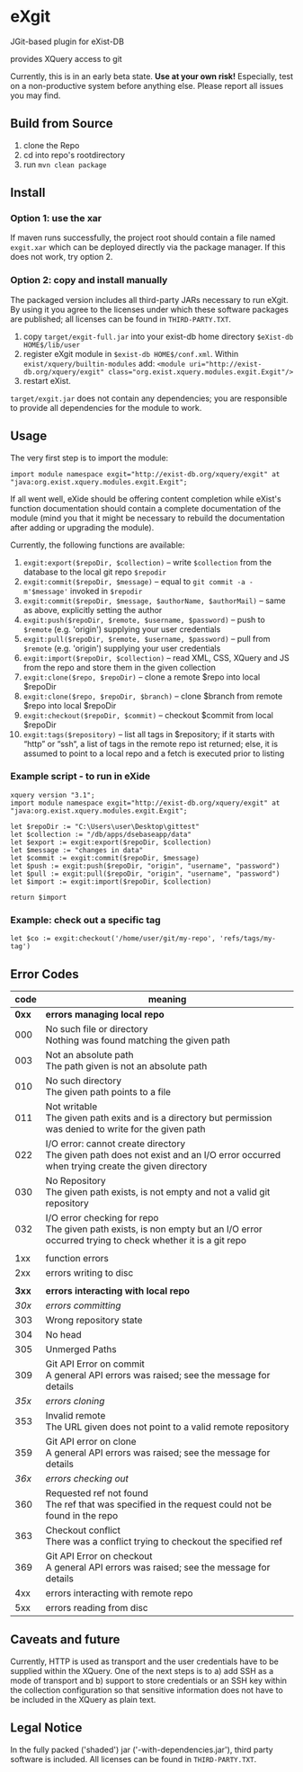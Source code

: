 # eXgit
JGit-based plugin for eXist-DB

provides XQuery access to git

Currently, this is in an early beta state. **Use at your own risk!** Especially, test on a non-productive system before anything else. Please report all issues you may find.

## Build from Source

1. clone the Repo
2. cd into repo's rootdirectory
3. run `mvn clean package`

## Install
### Option 1: use the xar
If maven runs successfully, the project root should contain a file named `exgit.xar` which can be deployed directly via the package manager.
If this does not work, try option 2.


### Option 2: copy and install manually
The packaged version includes all third-party JARs necessary to run eXgit. By using it you agree to the licenses under which these software packages are published;
all licenses can be found in `THIRD-PARTY.TXT`.

1. copy `target/exgit-full.jar` into your exist-db home directory `$eXist-db HOME$/lib/user`
2. register eXgit module in `$exist-db HOME$/conf.xml`. Within `exist/xquery/builtin-modules` add:
    `<module uri="http://exist-db.org/xquery/exgit" class="org.exist.xquery.modules.exgit.Exgit"/>`
1. restart eXist.

`target/exgit.jar` does not contain any dependencies; you are responsible to provide all dependencies for the module to work.

## Usage
The very first step is to import the module:

    import module namespace exgit="http://exist-db.org/xquery/exgit" at "java:org.exist.xquery.modules.exgit.Exgit";

If all went well, eXide should be offering content completion while eXist's function documentation should contain
a complete documentation of the module (mind you that it might be necessary to rebuild the documentation after adding
or upgrading the module).

Currently, the following functions are available:

1. `exgit:export($repoDir, $collection)` – write `$collection` from the database to the local git repo `$repodir`
1. `exgit:commit($repoDir, $message)` – equal to `git commit -a -m'$message'` invoked in  `$repodir`
1. `exgit:commit($repoDir, $message, $authorName, $authorMail)` – same as above, explicitly setting the author
1. `exgit:push($repoDir, $remote, $username, $password)` – push to `$remote` (e.g. 'origin') supplying your user credentials
1. `exgit:pull($repoDir, $remote, $username, $password)` – pull from `$remote` (e.g. 'origin') supplying your user credentials
1. `exgit:import($repoDir, $collection)` – read XML, CSS, XQuery and JS from the repo and store them in the given collection
1. `exgit:clone($repo, $repoDir)` – clone a remote $repo into local $repoDir
1. `exgit:clone($repo, $repoDir, $branch)` – clone $branch from remote $repo into local $repoDir
1. `exgit:checkout($repoDir, $commit)` – checkout $commit from local $repoDir
1. `exgit:tags($repository)` – list all tags in $repository; if it starts with “http” or “ssh“, a list of tags in the remote repo ist returned; else, it is assumed to point to a local repo and a fetch is executed prior to listing

### Example script - to run in eXide

```XQuery
xquery version "3.1";
import module namespace exgit="http://exist-db.org/xquery/exgit" at "java:org.exist.xquery.modules.exgit.Exgit";

let $repoDir := "C:\Users\user\Desktop\gittest"
let $collection := "/db/apps/dsebaseapp/data"
let $export := exgit:export($repoDir, $collection)
let $message := "changes in data"
let $commit := exgit:commit($repoDir, $message)
let $push := exgit:push($repoDir, "origin", "username", "password")
let $pull := exgit:pull($repoDir, "origin", "username", "password")
let $import := exgit:import($repoDir, $collection)

return $import
```
### Example: check out a specific tag
```XQuery
let $co := exgit:checkout('/home/user/git/my-repo', 'refs/tags/my-tag')
```

## Error Codes
| code | meaning |
|--|--|
| **0xx** | **errors managing local repo** |
| 000 | No such file or directory<br>Nothing was found matching the given path |
| 003 | Not an absolute path<br>The path given is not an absolute path |
| 010 | No such directory<br>The given path points to a file |
| 011 | Not writable<br>The given path exits and is a directory but permission was denied to write for the given path |
| 022 | I/O error: cannot create directory<br>The given path does not exist and an I/O error occurred when trying create the given directory|
| 030 | No Repository<br>The given path exists, is not empty and not a valid git repository |
| 032 | I/O error checking for repo<br>The given path exists, is non empty but an I/O error occurred trying to check whether it is a git repo |
| | |
| 1xx | function errors |
| 2xx | errors writing to disc |
| | |
| **3xx** | **errors interacting with local repo** |
| *30x* | *errors committing* |
| 303 | Wrong repository state |
| 304 | No head |
| 305 | Unmerged Paths |
| 309 | Git API Error on commit<br>A general API errors was raised; see the message for details|
| *35x* | *errors cloning* |
| 353 | Invalid remote<br>The URL given does not point to a valid remote repository |
| 359 | Git API error on clone<br>A general API errors was raised; see the message for details|
| *36x* | *errors checking out* |
| 360 | Requested ref not found <br>The ref that was specified in the request could not be found in the repo|
| 363 | Checkout conflict<br>There was a conflict trying to checkout the specified ref|
| 369 | Git API Error on checkout<br>A general API errors was raised; see the message for details|
| 4xx | errors interacting with remote repo |
| 5xx | errors reading from disc |

## Caveats and future
Currently, HTTP is used as transport and the user credentials have to be supplied within the XQuery.
One of the next steps is to a) add SSH as a mode of transport and b) support to store credentials
or an SSH key within the collection configuration so that sensitive information does not have to be
included in the XQuery as plain text.

## Legal Notice

In the fully packed ('shaded') jar ('-with-dependencies.jar'), third party software is included.  All licenses can be found in `THIRD-PARTY.TXT`.
